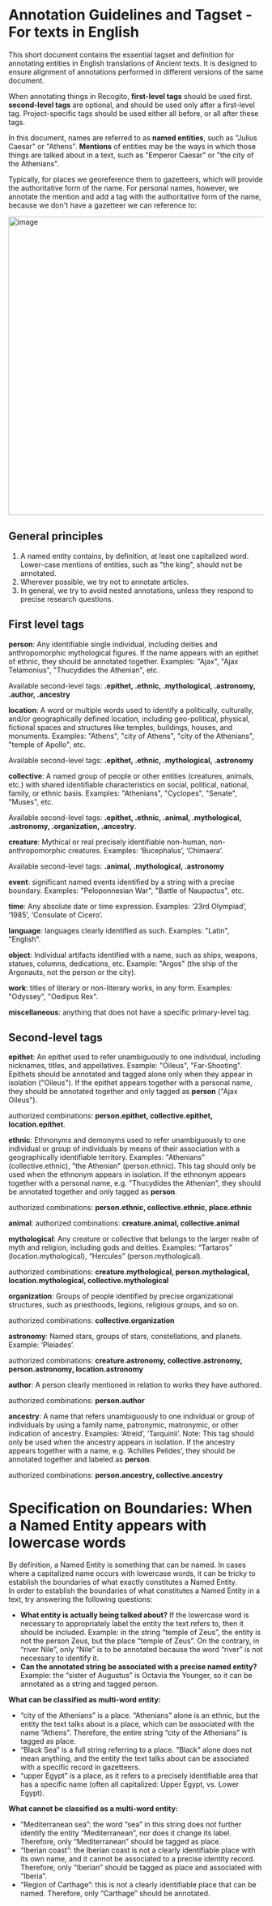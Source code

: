 # Annotation Guidelines and Tagset - For texts in English

This short document contains the essential tagset and definition for annotating entities in English translations of Ancient texts. It is designed to ensure alignment of annotations performed in different versions of the same document. 

When annotating things in Recogito, **first-level tags** should be used first. **second-level tags** are optional, and should be used only after a first-level tag. Project-specific tags should be used either all before, or all after these tags. 

In this document, names are referred to as **named entities**, such as "Julius Caesar" or "Athens". 
**Mentions** of entities may be the ways in which those things are talked about in a text, such as "Emperor Caesar" or "the city of the Athenians".   

Typically, for places we georeference them to gazetteers, which will provide the authoritative form of the name. For personal names, however, we annotate the mention and add a tag with the authoritative form of the name, because we don't have a gazetteer we can reference to:   

<img width="589" alt="image" src="https://github.com/ChiaraPalladino/furesearch/assets/15249889/f71b8c55-05bf-4ca1-a606-0d23543e885f">   




## General principles
1. A named entity contains, by definition, at least one capitalized word. Lower-case mentions of entities, such as "the king", should not be annotated.
2. Wherever possible, we try not to annotate articles.
3. In general, we try to avoid nested annotations, unless they respond to precise research questions. 

## First level tags

**person**: Any identifiable single individual, including deities and anthropomorphic mythological figures. If the name appears with an epithet of ethnic, they should be annotated together. Examples: "Ajax", "Ajax Telamonius", "Thucydides the Athenian", etc.  

Available second-level tags: **.epithet, .ethnic, .mythological, .astronomy, .author, .ancestry**    

**location**: A word or multiple words used to identify a politically, culturally, and/or geographically defined location, including geo-political, physical, fictional spaces and structures like temples, buildings, houses, and monuments. Examples: "Athens", "city of Athens", "city of the Athenians", "temple of Apollo", etc.   

Available second-level tags: **.epithet, .ethnic, .mythological, .astronomy**   

**collective**: A named group of people or other entities (creatures, animals, etc.) with shared identifiable characteristics on social, political, national, family, or ethnic basis. Examples: "Athenians", "Cyclopes", "Senate", "Muses", etc.   

Available second-level tags: **.epithet, .ethnic, .animal, .mythological, .astronomy, .organization, .ancestry**.   

**creature**: Mythical or real precisely identifiable non-human, non-anthropomorphic creatures. Examples: ‘Bucephalus’, ‘Chimaera’.

Available second-level tags: **.animal, .mythological, .astronomy**   
  
**event**: significant named events identified by a string with a precise boundary. Examples: "Peloponnesian War", "Battle of Naupactus", etc.   

**time**: Any absolute date or time expression. Examples: ‘23rd Olympiad’, ‘1985’, ‘Consulate of Cicero’.   

**language**: languages clearly identified as such. Examples: "Latin", "English".   

**object**: Individual artifacts identified with a name, such as ships, weapons, statues, columns, dedications, etc. Example: "Argos" (the ship of the Argonauts, not the person or the city).   

**work**: titles of literary or non-literary works, in any form. Examples: "Odyssey", "Oedipus Rex".   

**miscellaneous**: anything that does not have a specific primary-level tag.   

## Second-level tags

**epithet**: An epithet used to refer unambiguously to one individual, including nicknames, titles, and appellatives. Example: "Oileus", "Far-Shooting". Epithets should be annotated and tagged alone only when they appear in isolation ("Oileus"). If the epithet appears together with a personal name, they should be annotated together and only tagged as **person** ("Ajax Oileus").   

authorized combinations: **person.epithet, collective.epithet, location.epithet**.    

**ethnic**: Ethnonyms and demonyms used to refer unambiguously to one individual or group of individuals by means of their association with a geographically identifiable territory. Examples: "Athenians" (collective.ethnic), "the Athenian" (person.ethnic). This tag should only be used when the ethnonym appears in isolation. If the ethnonym appears together with a personal name, e.g. "Thucydides the Athenian", they should be annotated together and only tagged as **person**.   

authorized combinations: **person.ethnic, collective.ethnic, place.ethnic**    
  
**animal**: authorized combinations: **creature.animal, collective.animal**   

**mythological**: Any creature or collective that belongs to the larger realm of myth and religion, including gods and deities. Examples: “Tartaros” (location.mythological), “Hercules” (person.mythological).   

authorized combinations: **creature.mythological, person.mythological, location.mythological, collective.mythological**  

**organization**: Groups of people identified by precise organizational structures, such as priesthoods, legions, religious groups, and so on.   

authorized combinations: **collective.organization**   

**astronomy**: Named stars, groups of stars, constellations, and planets. Example: ‘Pleiades’.  

authorized combinations: **creature.astronomy, collective.astronomy, person.astronomy, location.astronomy**  

**author**: A person clearly mentioned in relation to works they have authored.  

authorized combinations: **person.author**   

**ancestry**: A name that refers unambiguously to one individual or group of individuals by using a family name, patronymic, matronymic, or other indication of ancestry. Examples: ‘Atreid’, ‘Tarquinii’. 
Note: This tag should only be used when the ancestry appears in isolation. If the ancestry appears together with a name, e.g. ‘Achilles Pelides’, they should be annotated together and labeled as **person**.  

authorized combinations: **person.ancestry, collective.ancestry**    

# Specification on Boundaries: When a Named Entity appears with lowercase words

By definition, a Named Entity is something that can be named. In cases where a capitalized name occurs with lowercase words, it can be tricky to establish the boundaries of what exactly constitutes a Named Entity.   
In order to establish the boundaries of what constitutes a Named Entity in a text, try answering the following questions:   
* **What entity is actually being talked about?** If the lowercase word is necessary to appropriately label the entity the text refers to, then it should be included. Example: in the string “temple of Zeus”, the entity is not the person Zeus, but the place “temple of Zeus”. On the contrary, in “river Nile”, only “Nile” is to be annotated because the word “river” is not necessary to identify it.   
* **Can the annotated string be associated with a precise named entity?** Example: the “sister of Augustus” is Octavia the Younger, so it can be annotated as a string and tagged person.    

**What can be classified as multi-word entity:**  
* “city of the Athenians” is a place. “Athenians” alone is an ethnic, but the entity the text talks about is a place, which can be associated with the name “Athens”. Therefore, the entire string “city of the Athenians” is tagged as place.  
* “Black Sea” is a full string referring to a place. “Black” alone does not mean anything, and the entity the text talks about can be associated with a specific record in gazetteers.  
* “upper Egypt” is a place, as it refers to a precisely identifiable area that has a specific name (often all capitalized: Upper Egypt, vs. Lower Egypt).  

**What cannot be classified as a multi-word entity:**   
* “Mediterranean sea”: the word “sea” in this string does not further identify the entity “Mediterranean”, nor does it change its label. Therefore, only “Mediterranean” should be tagged as place.  
* “Iberian coast”: the Iberian coast is not a clearly identifiable place with its own name, and it cannot be associated to a precise identity record. Therefore, only “Iberian” should be tagged as place and associated with “Iberia”.  
* “Region of Carthage”: this is not a clearly identifiable place that can be named. Therefore, only “Carthage” should be annotated.   










 

